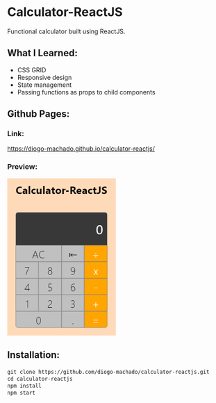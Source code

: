 # Calculator-ReactJS

Functional calculator built using ReactJS.

## What I Learned:

- CSS GRID
- Responsive design
- State management
- Passing functions as props to child components

## Github Pages:

### Link:

https://diogo-machado.github.io/calculator-reactjs/

### Preview:

![alt text](calc-reactjs.png 'Preview Image')

## Installation:

```
git clone https://github.com/diogo-machado/calculator-reactjs.git
cd calculator-reactjs
npm install
npm start
```
